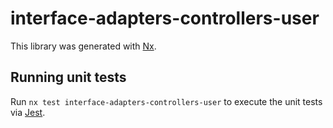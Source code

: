 # interface-adapters-controllers-user

This library was generated with [Nx](https://nx.dev).

## Running unit tests

Run `nx test interface-adapters-controllers-user` to execute the unit tests via [Jest](https://jestjs.io).
